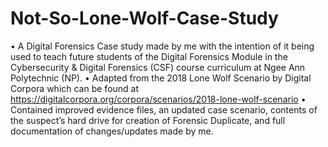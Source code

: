 # Not-So-Lone-Wolf-Case-Study
•	A Digital Forensics Case study made by me with the intention of it being used to teach future students of the Digital Forensics Module in the Cybersecurity & Digital Forensics (CSF) course curriculum at Ngee Ann Polytechnic (NP).
•	Adapted from the 2018 Lone Wolf Scenario by Digital Corpora which can be found at https://digitalcorpora.org/corpora/scenarios/2018-lone-wolf-scenario
•	Contained improved evidence files, an updated case scenario, contents of the suspect’s hard drive for creation of Forensic Duplicate, and full documentation of changes/updates made by me.
